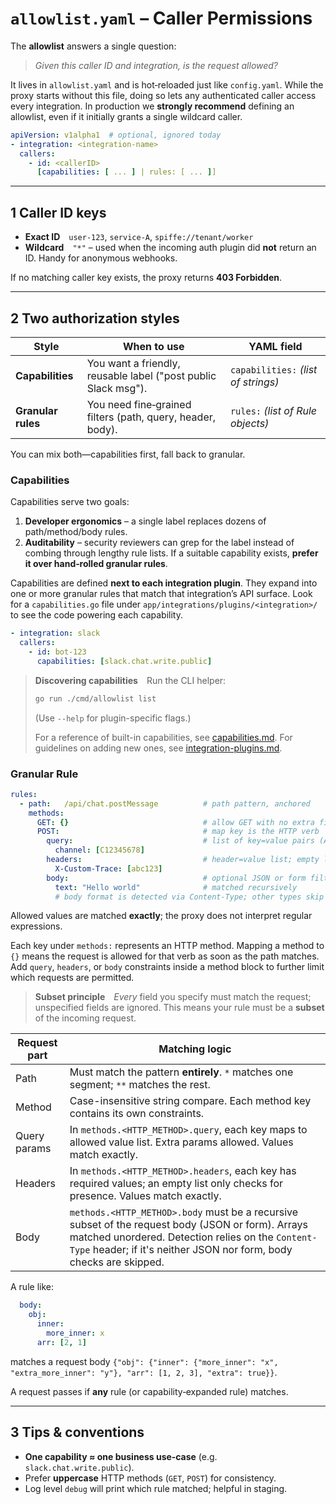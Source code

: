 # `allowlist.yaml` – Caller Permissions

The **allowlist** answers a single question:

> *Given this caller ID and integration, is the request allowed?*

It lives in `allowlist.yaml` and is hot‑reloaded just like `config.yaml`.
While the proxy starts without this file, doing so lets any authenticated caller access every integration. In production we **strongly recommend** defining an allowlist, even if it initially grants a single wildcard caller.

```yaml
apiVersion: v1alpha1  # optional, ignored today
- integration: <integration-name>
  callers:
    - id: <callerID>
      [capabilities: [ ... ] | rules: [ ... ]]
```

---

## 1  Caller ID keys

* **Exact ID** `user-123`, `service-A`, `spiffe://tenant/worker`
* **Wildcard** `"*"` – used when the incoming auth plugin did **not** return an ID. Handy for anonymous webhooks.

If no matching caller key exists, the proxy returns **403 Forbidden**.

---

## 2  Two authorization styles

| Style              | When to use                                                    | YAML field                          |
| ------------------ | -------------------------------------------------------------- | ----------------------------------- |
| **Capabilities**   | You want a friendly, reusable label ("post public Slack msg"). | `capabilities:` *(list of strings)* |
| **Granular rules** | You need fine‑grained filters (path, query, header, body).     | `rules:` *(list of Rule objects)*   |

You can mix both—capabilities first, fall back to granular.

### Capabilities

Capabilities serve two goals:

1. **Developer ergonomics** – a single label replaces dozens of path/method/body rules.
2. **Auditability** – security reviewers can grep for the label instead of combing through lengthy rule lists. If a suitable capability exists, **prefer it over hand‑rolled granular rules**.

Capabilities are defined **next to each integration plugin**. They expand into one or more granular rules that match that integration’s API surface.
Look for a `capabilities.go` file under `app/integrations/plugins/<integration>/` to see the code powering each capability.

```yaml
- integration: slack
  callers:
    - id: bot-123
      capabilities: [slack.chat.write.public]
```

> **Discovering capabilities** Run the CLI helper:
>
> ```bash
> go run ./cmd/allowlist list
> ```
>
> (Use `--help` for plugin-specific flags.)
>
> For a reference of built-in capabilities, see [capabilities.md](capabilities.md).
> For guidelines on adding new ones, see [integration-plugins.md](integration-plugins.md).

### Granular Rule

```yaml
rules:
  - path:   /api/chat.postMessage          # path pattern, anchored
    methods:
      GET: {}                              # allow GET with no extra filters
      POST:                                # map key is the HTTP verb
        query:                             # list of key=value pairs (ANDed)
          channel: [C12345678]
        headers:                           # header=value list; empty list checks only presence
          X-Custom-Trace: [abc123]
        body:                              # optional JSON or form filters
          text: "Hello world"              # matched recursively
          # body format is detected via Content-Type; other types skip matching
```

Allowed values are matched **exactly**; the proxy does not interpret regular expressions.

Each key under `methods:` represents an HTTP method. Mapping a method to `{}`
means the request is allowed for that verb as soon as the path matches. Add
`query`, `headers`, or `body` constraints inside a method block to further limit
which requests are permitted.

> **Subset principle** *Every* field you specify must match the request; unspecified fields are ignored. This means your rule must be a **subset** of the incoming request.

| Request part | Matching logic                                                                                      |
| ------------ | --------------------------------------------------------------------------------------------------- |
| Path         | Must match the pattern **entirely**. `*` matches one segment; `**` matches the rest.                 |
| Method       | Case-insensitive string compare. Each method key contains its own constraints. |
| Query params | In `methods.<HTTP_METHOD>.query`, each key maps to allowed value list. Extra params allowed. Values match exactly.
| Headers      | In `methods.<HTTP_METHOD>.headers`, each key has required values; an empty list only checks for presence. Values match exactly.
| Body         | `methods.<HTTP_METHOD>.body` must be a recursive subset of the request body (JSON or form). Arrays matched unordered. Detection relies on the `Content-Type` header; if it's neither JSON nor form, body checks are skipped.

A rule like:

```yaml
  body:
    obj:
      inner:
        more_inner: x
      arr: [2, 1]
```

matches a request body
`{"obj": {"inner": {"more_inner": "x", "extra_more_inner": "y"}, "arr": [1, 2, 3], "extra": true}}`.

A request passes if **any** rule (or capability‑expanded rule) matches.

---

## 3  Tips & conventions

* **One capability ≈ one business use‑case** (e.g. `slack.chat.write.public`).
* Prefer **uppercase** HTTP methods (`GET`, `POST`) for consistency.
* Log level `debug` will print which rule matched; helpful in staging.
